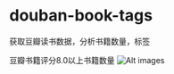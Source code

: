 # douban-book-tags
获取豆瓣读书数据，分析书籍数量，标签

豆瓣书籍评分8.0以上书籍数量
![Alt images](https://user-images.githubusercontent.com/20593782/92196395-d192f280-ee34-11ea-9fe3-d55b1574dd15.png)

